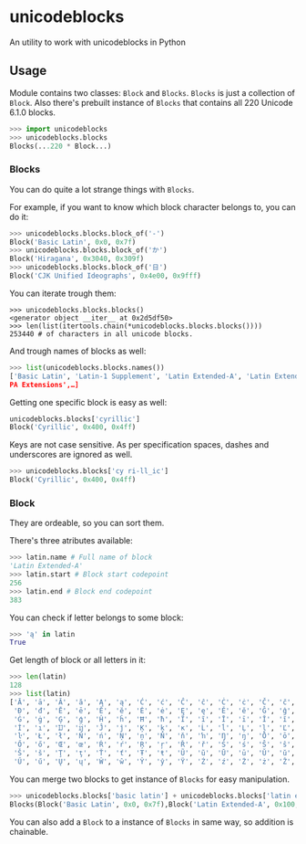 # unicodeblocks

An utility to work with unicodeblocks in Python

## Usage

Module contains two classes: `Block` and `Blocks`. `Blocks` is just a
collection of `Block`.
Also there's prebuilt instance of `Blocks` that contains all 220 Unicode 6.1.0
blocks.

```python
>>> import unicodeblocks
>>> unicodeblocks.blocks
Blocks(...220 * Block...)
```

### Blocks

You can do quite a lot strange things with `Blocks`.

For example, if you want to know which block character belongs to, you can do it:

```python
>>> unicodeblocks.blocks.block_of('-')
Block('Basic Latin', 0x0, 0x7f)
>>> unicodeblocks.blocks.block_of('か')
Block('Hiragana', 0x3040, 0x309f)
>>> unicodeblocks.blocks.block_of('日')
Block('CJK Unified Ideographs', 0x4e00, 0x9fff)
```

You can iterate trough them:
```
>>> unicodeblocks.blocks.blocks()
<generator object __iter__ at 0x2d5df50>
>>> len(list(itertools.chain(*unicodeblocks.blocks.blocks())))
253440 # of characters in all unicode blocks.
```

And trough names of blocks as well:
```python
>>> list(unicodeblocks.blocks.names())
['Basic Latin', 'Latin-1 Supplement', 'Latin Extended-A', 'Latin Extended-B', 'I
PA Extensions',…]
```

Getting one specific block is easy as well:
```python
unicodeblocks.blocks['cyrillic']
Block('Cyrillic', 0x400, 0x4ff)
```
Keys are not case sensitive.
As per specification spaces, dashes and underscores are ignored as well.
```python
>>> unicodeblocks.blocks['cy ri-ll_ic']
Block('Cyrillic', 0x400, 0x4ff)
```

### Block

They are ordeable, so you can sort them.

There's three atributes available:
```python
>>> latin.name # Full name of block
'Latin Extended-A'
>>> latin.start # Block start codepoint
256
>>> latin.end # Block end codepoint
383
```

You can check if letter belongs to some block:
```python
>>> 'ą' in latin
True
```
Get length of block or all letters in it:
```python
>>> len(latin)
128
>>> list(latin)
['Ā', 'ā', 'Ă', 'ă', 'Ą', 'ą', 'Ć', 'ć', 'Ĉ', 'ĉ', 'Ċ', 'ċ', 'Č', 'č', 'Ď', 'ď',
 'Đ', 'đ', 'Ē', 'ē', 'Ĕ', 'ĕ', 'Ė', 'ė', 'Ę', 'ę', 'Ě', 'ě', 'Ĝ', 'ĝ', 'Ğ', 'ğ',
 'Ġ', 'ġ', 'Ģ', 'ģ', 'Ĥ', 'ĥ', 'Ħ', 'ħ', 'Ĩ', 'ĩ', 'Ī', 'ī', 'Ĭ', 'ĭ', 'Į', 'į',
 'İ', 'ı', 'Ĳ', 'ĳ', 'Ĵ', 'ĵ', 'Ķ', 'ķ', 'ĸ', 'Ĺ', 'ĺ', 'Ļ', 'ļ', 'Ľ', 'ľ', 'Ŀ',
 'ŀ', 'Ł', 'ł', 'Ń', 'ń', 'Ņ', 'ņ', 'Ň', 'ň', 'ŉ', 'Ŋ', 'ŋ', 'Ō', 'ō', 'Ŏ', 'ŏ',
 'Ő', 'ő', 'Œ', 'œ', 'Ŕ', 'ŕ', 'Ŗ', 'ŗ', 'Ř', 'ř', 'Ś', 'ś', 'Ŝ', 'ŝ', 'Ş', 'ş',
 'Š', 'š', 'Ţ', 'ţ', 'Ť', 'ť', 'Ŧ', 'ŧ', 'Ũ', 'ũ', 'Ū', 'ū', 'Ŭ', 'ŭ', 'Ů', 'ů',
 'Ű', 'ű', 'Ų', 'ų', 'Ŵ', 'ŵ', 'Ŷ', 'ŷ', 'Ÿ', 'Ź', 'ź', 'Ż', 'ż', 'Ž', 'ž', 'ſ']
```
You can merge two blocks to get instance of `Blocks` for easy manipulation.
```python
>>> unicodeblocks.blocks['basic latin'] + unicodeblocks.blocks['latin extended a']
Blocks(Block('Basic Latin', 0x0, 0x7f),Block('Latin Extended-A', 0x100, 0x17f))
```
You can also add a `Block` to a instance of `Blocks` in same way, so addition
is chainable.
